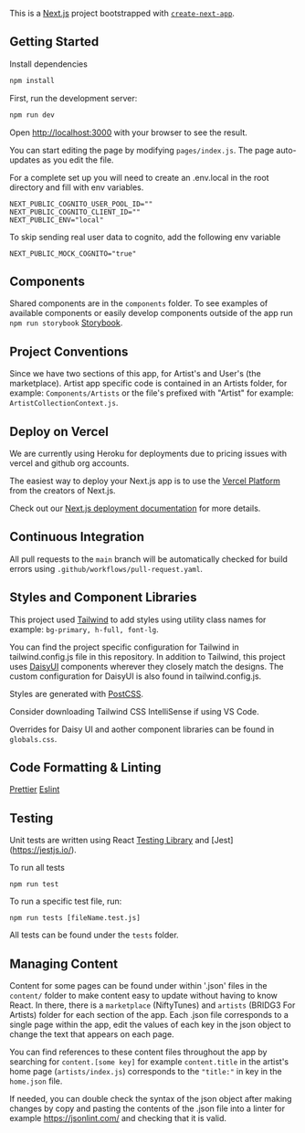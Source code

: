 This is a [Next.js](https://nextjs.org/) project bootstrapped with [`create-next-app`](https://github.com/vercel/next.js/tree/canary/packages/create-next-app).

## Getting Started


Install dependencies

```bash
npm install
```

First, run the development server:

```bash
npm run dev
```

Open [http://localhost:3000](http://localhost:3000) with your browser to see the result.

You can start editing the page by modifying `pages/index.js`. The page auto-updates as you edit the file.

For a complete set up you will need to create an .env.local in the root directory and fill with env variables.

```
NEXT_PUBLIC_COGNITO_USER_POOL_ID=""
NEXT_PUBLIC_COGNITO_CLIENT_ID=""
NEXT_PUBLIC_ENV="local"
```

To skip sending real user data to cognito, add the following env variable

```
NEXT_PUBLIC_MOCK_COGNITO="true"
```

## Components

Shared components are in the `components` folder. To see examples of available components or easily develop components outside of the app run `npm run storybook` [Storybook](https://storybook.js.org/blog/get-started-with-storybook-and-next-js/).

## Project Conventions

Since we have two sections of this app, for Artist's and User's (the marketplace). Artist app specific code is contained in an Artists folder, for example:  `Components/Artists` or the file's prefixed with "Artist" for example: `ArtistCollectionContext.js`.


## Deploy on Vercel

We are currently using Heroku for deployments due to pricing issues with vercel and github org accounts.

The easiest way to deploy your Next.js app is to use the [Vercel Platform](https://vercel.com/new?utm_medium=default-template&filter=next.js&utm_source=create-next-app&utm_campaign=create-next-app-readme) from the creators of Next.js.

Check out our [Next.js deployment documentation](https://nextjs.org/docs/deployment) for more details.

## Continuous Integration

All pull requests to the `main` branch will be automatically checked for build errors using `.github/workflows/pull-request.yaml`.

## Styles and Component Libraries

This project used [Tailwind](https://tailwindcss.com/) to add styles using utility class names for example: `bg-primary, h-full, font-lg`.

You can find the project specific configuration for Tailwind in tailwind.config.js file in this repository. In addition to Tailwind, this project uses [DaisyUI](https://daisyui.com/) components wherever they closely match the designs. The custom configuration for DaisyUI is also found in tailwind.config.js.

Styles are generated with [PostCSS](https://postcss.org/).

Consider downloading Tailwind CSS IntelliSense if using VS Code. 

Overrides for Daisy UI and aother component libraries can be found in `globals.css`.

## Code Formatting & Linting

[Prettier](https://prettier.io/)
[Eslint](https://eslint.org/)

## Testing

Unit tests are written using React [Testing Library](https://testing-library.com/docs/react-testing-library/intro/) and [Jest] (https://jestjs.io/). 

To run all tests

`npm run test`

To run a specific test file, run:

`npm run tests [fileName.test.js]`

All tests can be found under the `tests` folder.

## Managing Content

Content for some pages can be found under within '.json' files  in the `content/` folder to make content easy to update without having to know React. In there, there is a `marketplace` (NiftyTunes) and `artists` (BRIDG3 For Artists) folder for each section of the app. Each .json file corresponds to a single page within the app, edit the values of each key in the json object to change the text that appears on each page.

You can find references to these content files throughout the app by searching for `content.[some key]` for example `content.title` in the artist's home page (`artists/index.js`) corresponds to the `"title:"` in key in the `home.json` file.

If needed, you can double check the syntax of the json object after making changes by copy and pasting the contents of the .json file into a linter for example https://jsonlint.com/ and checking that it is valid.
